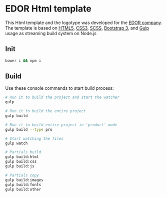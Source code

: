 # EDOR Html template
This Html template and the logotype was developed for the [EDOR company](https://www.instagram.com/edor.com.ua/).
The template is based on [HTML5](https://developer.mozilla.org/en-US/docs/Web/Guide/HTML/HTML5), [CSS3](https://developer.mozilla.org/en-US/docs/Archive/CSS3), [SCSS](https://sass-lang.com/), [Bootstrap 3](https://getbootstrap.com/docs/3.3/), and [Gulp](https://gulpjs.com/) usage as streaming build system on Node.js

## Init
```bash
bower i && npm i
```

## Build
Use these console commands to start build process:

```bash
# Run it to build the project and start the watcher
gulp

# Run it to build the entire project
gulp build

# Run it to build entire project in 'product' mode
gulp build --type pro 

# Start watching the files
gulp watch

# Partials build
gulp build:html
gulp build:css
gulp build:js

# Partials copy
gulp build:images
gulp build:fonts
gulp build:other
```
